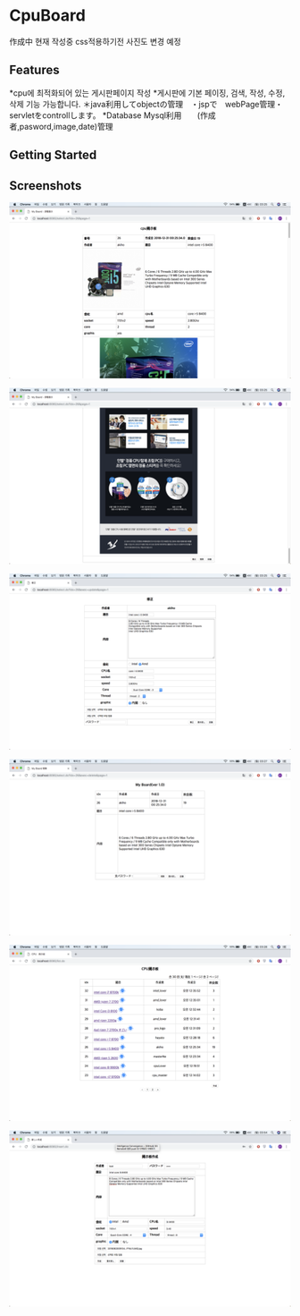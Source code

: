 # CpuBoard
作成中 현재 작성중 css적용하기전 사진도 변경 예정
## Features
*cpu에 최적화되어 있는 게시판페이지 작성
*게시판에 기본 페이징, 검색, 작성, 수정, 삭제 기능 가능합니다.
＊java利用してobjectの管理　・jspで　webPage管理・servletをcontrollします。
*Database Mysql利用　　(作成者,pasword,image,date)管理


## Getting Started


## Screenshots
<img src="https://github.com/songgisung/CpuBoard/blob/master/pic/%EC%8A%A4%ED%81%AC%EB%A6%B0%EC%83%B7%202018-12-31%2003.25.06.png">


![test](https://github.com/songgisung/CpuBoard/blob/master/pic/%EC%8A%A4%ED%81%AC%EB%A6%B0%EC%83%B7%202018-12-31%2003.25.18.png)

![test](https://github.com/songgisung/CpuBoard/blob/master/pic/%EC%8A%A4%ED%81%AC%EB%A6%B0%EC%83%B7%202018-12-31%2003.25.26.png)

![test](https://github.com/songgisung/CpuBoard/blob/master/pic/%EC%8A%A4%ED%81%AC%EB%A6%B0%EC%83%B7%202018-12-31%2003.27.46.png)

![test](https://github.com/songgisung/CpuBoard/blob/master/pic/%EC%8A%A4%ED%81%AC%EB%A6%B0%EC%83%B7%202018-12-31%2003.28.07.png)

![test](https://github.com/songgisung/CpuBoard/blob/master/pic/%EC%8A%A4%ED%81%AC%EB%A6%B0%EC%83%B7%202018-12-31%2003.54.35.png)
